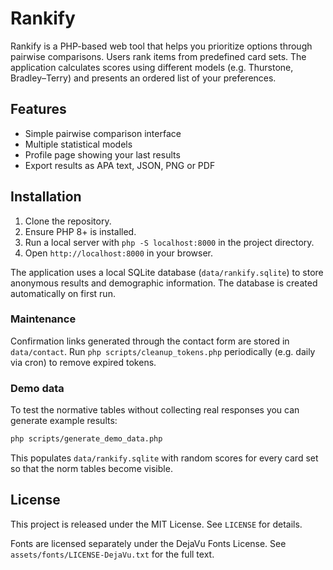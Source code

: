 # Rankify

Rankify is a PHP-based web tool that helps you prioritize options through pairwise comparisons.
Users rank items from predefined card sets. The application calculates scores using different
models (e.g. Thurstone, Bradley–Terry) and presents an ordered list of your preferences.

## Features
* Simple pairwise comparison interface
* Multiple statistical models
* Profile page showing your last results
* Export results as APA text, JSON, PNG or PDF

## Installation
1. Clone the repository.
2. Ensure PHP 8+ is installed.
3. Run a local server with `php -S localhost:8000` in the project directory.
4. Open `http://localhost:8000` in your browser.

The application uses a local SQLite database (`data/rankify.sqlite`) to store
anonymous results and demographic information. The database is created
automatically on first run.

### Maintenance
Confirmation links generated through the contact form are stored in `data/contact`.
Run `php scripts/cleanup_tokens.php` periodically (e.g. daily via cron) to remove
expired tokens.

### Demo data
To test the normative tables without collecting real responses you can
generate example results:

```bash
php scripts/generate_demo_data.php
```

This populates `data/rankify.sqlite` with random scores for every card set so
that the norm tables become visible.

## License
This project is released under the MIT License. See `LICENSE` for details.

Fonts are licensed separately under the DejaVu Fonts License. See
`assets/fonts/LICENSE-DejaVu.txt` for the full text.
